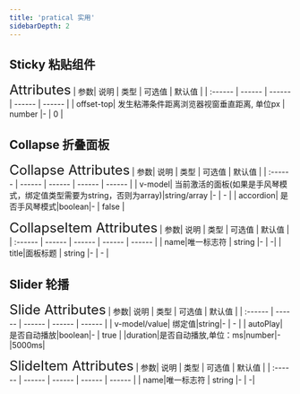 ```yaml
---
title: 'pratical 实用'
sidebarDepth: 2
---
```


## Sticky 粘贴组件
<ClientOnly>


<font size=5>Attributes</font>
| 参数| 说明 | 类型 | 可选值 | 默认值 |
| :------ | ------ | ------ | ------ | ------ |
| offset-top| 发生粘滞条件距离浏览器视窗垂直距离, 单位px | number |- | 0 |
</ClientOnly>

## Collapse 折叠面板
<ClientOnly>


<font size=5>Collapse Attributes</font>
| 参数| 说明 | 类型 | 可选值 | 默认值 |
| :------ | ------ | ------ | ------ | ------ |
| v-model| 当前激活的面板(如果是手风琴模式，绑定值类型需要为string，否则为array)|string/array |- | - |
| accordion| 是否手风琴模式|boolean|- | false |

<font size=5>CollapseItem Attributes</font>
| 参数| 说明 | 类型 | 可选值 | 默认值 |
| :------ | ------ | ------ | ------ | ------ |
| name|唯一标志符 | string |- | -|
| title|面板标题 | string |- | - |
</ClientOnly>

## Slider 轮播
<ClientOnly>


<font size=5>Slide Attributes</font>
| 参数| 说明 | 类型 | 可选值 | 默认值 |
| :------ | ------ | ------ | ------ | ------ |
| v-model/value| 绑定值|string|- | - |
| autoPlay| 是否自动播放|boolean|- | true |
|duration|是否自动播放,单位：ms|number|-|5000ms|

<font size=5>SlideItem Attributes</font>
| 参数| 说明 | 类型 | 可选值 | 默认值 |
| :------ | ------ | ------ | ------ | ------ |
| name|唯一标志符 | string |- | -|
</ClientOnly>